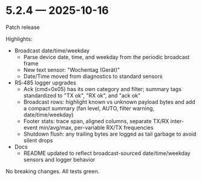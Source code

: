 # 5.2.4 — 2025-10-16

Patch release

Highlights:
- Broadcast date/time/weekday
  - Parse device date, time, and weekday from the periodic broadcast frame
  - New text sensor: "Wochentag (Gerät)"
  - Date/Time moved from diagnostics to standard sensors
- RS‑485 logger upgrades
  - Ack (cmd=0x05) has its own category and filter; summary tags standardized to "TX ok", "RX ok", and "ack ok"
  - Broadcast rows: highlight known vs unknown payload bytes and add a compact summary (fan level, AUTO, filter warning, date/time/weekday)
  - Footer stats: trace span, aligned columns, separate TX/RX inter-event min/avg/max, per-variable RX/TX frequencies
  - Shutdown flush: any trailing bytes are logged as tail garbage to avoid silent drops
- Docs
  - README updated to reflect broadcast-sourced date/time/weekday sensors and logger behavior

No breaking changes. All tests green.
